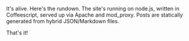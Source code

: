 <!--
{
    "Title": "New site",
    "Date": "2011-07-21 07:04 PM",
    "Tags": ["meta","coffeescript","nodejs"]
}
-->

It's alive. Here's the rundown. The site's running on node.js,
written in Coffeescript, served up via Apache and mod_proxy. Posts are
statically generated from hybrid JSON/Markdown files.

That's it!
